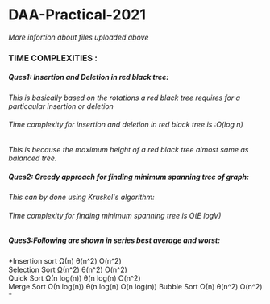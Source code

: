 # DAA-Practical-2021
*More infortion about files uploaded above*

### TIME COMPLEXITIES :

##### Ques1: Insertion and Deletion in red black tree:
*This is basically based on the rotations a red black tree requires for a particaular insertion or deletion*
###### Time complexity for insertion and deletion in red black tree is :O(log n)
*This is because the maximum height of a red black tree almost same as balanced tree.*

##### Ques2: Greedy approach for finding minimum spanning tree of graph:
*This can by done using Kruskel's algorithm:*
###### Time complexity for finding minimum spanning tree is O(E logV)

##### Ques3:Following are shown in series best average and worst:
                
*Insertion sort   Ω(n)    θ(n^2)  O(n^2)  
Selection Sort	  Ω(n^2)  θ(n^2)  O(n^2)  
Quick Sort       Ω(n log(n))  	θ(n log(n)  O(n^2)    
Merge Sort	  Ω(n log(n))  	θ(n log(n)  O(n log(n))
Bubble Sort	  Ω(n)        	θ(n^2)	  O(n^2) *   
        

